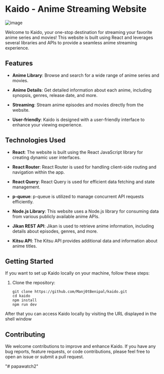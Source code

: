 # Kaido - Anime Streaming Website
![image](https://github.com/Manj0tBenipal/kaido/assets/108014780/fb96dfe3-0a3a-4b95-9633-bd20509e7b84)


Welcome to Kaido, your one-stop destination for streaming your favorite anime series and movies! This website is built using React and leverages several libraries and APIs to provide a seamless anime streaming experience.



## Features

- **Anime Library**: Browse and search for a wide range of anime series and movies.

- **Anime Details**: Get detailed information about each anime, including synopsis, genres, release date, and more.

- **Streaming**: Stream anime episodes and movies directly from the website.

- **User-friendly**: Kaido is designed with a user-friendly interface to enhance your viewing experience.

## Technologies Used

- **React**: The website is built using the React JavaScript library for creating dynamic user interfaces.

- **React Router**: React Router is used for handling client-side routing and navigation within the app.

- **React Query**: React Query is used for efficient data fetching and state management.

- **p-queue**: p-queue is utilized to manage concurrent API requests efficiently.

- **Node.js Library**: This website uses a Node.js library for consuming data from various publicly available anime APIs.

- **Jikan REST API**: Jikan is used to retrieve anime information, including details about episodes, genres, and more.

- **Kitsu API**: The Kitsu API provides additional data and information about anime titles.

## Getting Started

If you want to set up Kaido locally on your machine, follow these steps:

1. Clone the repository:

   ```shell
   git clone https://github.com/Manj0tBenipal/kaido.git
   cd kaido
   npm install
   npm run dev
After that you can access Kaido locally by visiting the URL displayed in the shell window
## Contributing
We welcome contributions to improve and enhance Kaido. If you have any bug reports, feature requests, or code contributions, please feel free to open an issue or submit a pull request.

"# papawatch2" 
